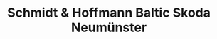 ---
title: "Schmidt & Hoffmann Baltic Skoda Neumünster"
url: /neumuenster/schmidt-und-hoffmann-baltic-skoda-neumuenster/
shop: Autohaus
---